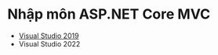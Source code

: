 # Nhập môn ASP.NET Core MVC
- [Visual Studio 2019](https://hoctructuyencntt.com/chude/)
- Visual Studio 2022
